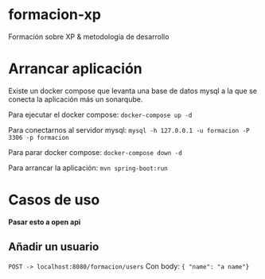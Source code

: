 # formacion-xp
Formación sobre XP &amp; metodología de desarrollo

# Arrancar aplicación
Existe un docker compose que levanta una base de datos mysql a la que se conecta la aplicación más un sonarqube.

Para ejecutar el docker compose: `docker-compose up -d`

Para conectarnos al servidor mysql: `mysql -h 127.0.0.1 -u formacion -P 3306 -p formacion`

Para parar docker compose: `docker-compose down -d`

Para arrancar la aplicación: `mvn spring-boot:run`

# Casos de uso

**Pasar esto a open api**

## Añadir un usuario
`POST -> localhost:8080/formacion/users`
Con body: `{ "name": "a name"}`
